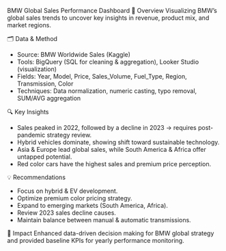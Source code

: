 BMW Global Sales Performance Dashboard
🧠 Overview
Visualizing BMW’s global sales trends to uncover key insights in revenue, product mix, and market regions.

🗂️ Data & Method
- Source: BMW Worldwide Sales (Kaggle)
- Tools: BigQuery (SQL for cleaning & aggregation), Looker Studio (visualization)
- Fields: Year, Model, Price, Sales_Volume, Fuel_Type, Region, Transmission, Color
- Techniques: Data normalization, numeric casting, typo removal, SUM/AVG aggregation

🔍 Key Insights
- Sales peaked in 2022, followed by a decline in 2023 → requires post-pandemic strategy review.
- Hybrid vehicles dominate, showing shift toward sustainable technology.
- Asia & Europe lead global sales, while South America & Africa offer untapped potential.
- Red color cars have the highest sales and premium price perception.

💡 Recommendations
- Focus on hybrid & EV development.
- Optimize premium color pricing strategy.
- Expand to emerging markets (South America, Africa).
- Review 2023 sales decline causes.
- Maintain balance between manual & automatic transmissions.

🎯 Impact
Enhanced data-driven decision making for BMW global strategy and provided baseline KPIs for yearly performance monitoring.
